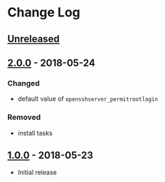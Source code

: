 # Change Log #

## [Unreleased] ##

## [2.0.0] - 2018-05-24 ##

### Changed ###

  - default value of `opensshserver_permitrootlogin`

### Removed ###

  - install tasks

## [1.0.0] - 2018-05-23 ##

  - Initial release

[Unreleased]: https://github.com/dochang/ansible-role-opensshserver/compare/2.0.0...HEAD
[2.0.0]: https://github.com/dochang/ansible-role-opensshserver/compare/1.0.0...2.0.0
[1.0.0]: https://github.com/dochang/ansible-role-opensshserver/commits/1.0.0
